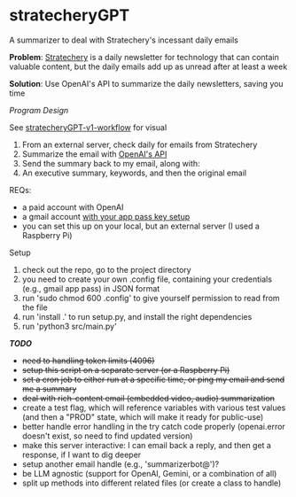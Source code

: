 # stratecheryGPT
A summarizer to deal with Stratechery's incessant daily emails

**Problem**: [Stratechery](https://stratechery.com/) is a daily newsletter for technology that can contain valuable content, but the 
daily emails add up as unread after at least a week

**Solution**: Use OpenAI's API to summarize the daily newsletters, saving you time

*Program Design*

See [stratecheryGPT-v1-workflow](docs%2FstratecheryGPT-v1-workflow.pdf) for visual

1. From an external server, check daily for emails from Stratechery
2. Summarize the email with [OpenAI's API](https://platform.openai.com/overview)
3. Send the summary back to my email, along with:
4. An executive summary, keywords, and then the original email

REQs:
- a paid account with OpenAI
- a gmail account [with your app pass key setup](https://support.google.com/mail/answer/185833?hl=en)
- you can set this up on your local, but an external server (I used a Raspberry Pi)

Setup
1. check out the repo, go to the project directory
2. you need to create your own .config file, containing your credentials (e.g., gmail app pass) in JSON format
3. run 'sudo chmod 600 .config' to give yourself permission to read from the file
4. run 'install .' to run setup.py, and install the right dependencies
5. run 'python3 src/main.py'


***TODO***
- ~~need to handling token limits (4096)~~
- ~~setup this script on a separate server (or a Raspberry Pi)~~
- ~~set a cron job to either run at a specific time, or ping my email and send me a summary~~
- ~~deal with rich-content email (embedded video, audio) summarization~~
- create a test flag, which will reference variables with various test values (and then a "PROD" state, which will
make it ready for public-use)
- better handle error handling in the try catch code properly (openai.error doesn't exist, so need to find updated version)
- make this server interactive: I can email back a reply, and then get a response, if I want to dig deeper
- setup another email handle (e.g., 'summarizerbot@')?
- be LLM agnostic (support for OpenAI, Gemini, or a combination of all)
- split up methods into different related files (or create a class to handle)